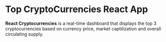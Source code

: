 
# Top CryptoCurrencies React App
<p><strong>React Cryptocurrencies</strong> is a real-time dashboard that displays the top 3 cryptocurrencies based on currency price, market captilization and overall circulating supply.</p>


